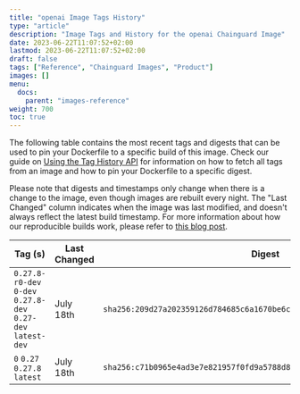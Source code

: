```yaml
---
title: "openai Image Tags History"
type: "article"
description: "Image Tags and History for the openai Chainguard Image"
date: 2023-06-22T11:07:52+02:00
lastmod: 2023-06-22T11:07:52+02:00
draft: false
tags: ["Reference", "Chainguard Images", "Product"]
images: []
menu:
  docs:
    parent: "images-reference"
weight: 700
toc: true
---
```


The following table contains the most recent tags and digests that can be used to pin your Dockerfile to a specific build of this image. Check our guide on [Using the Tag History API](/chainguard/chainguard-images/using-the-tag-history-api/) for information on how to fetch all tags from an image and how to pin your Dockerfile to a specific digest.

Please note that digests and timestamps only change when there is a change to the image, even though images are rebuilt every night. The "Last Changed" column indicates when the image was last modified, and doesn't always reflect the latest build timestamp. For more information about how our reproducible builds work, please refer to [this blog post](https://www.chainguard.dev/unchained/reproducing-chainguards-reproducible-image-builds).

| Tag (s)                                                       | Last Changed | Digest                                                                    |
|---------------------------------------------------------------|--------------|---------------------------------------------------------------------------|
|  `0.27.8-r0-dev` `0-dev` `0.27.8-dev` `0.27-dev` `latest-dev` | July 18th    | `sha256:209d27a202359126d784685c6a1670be6c19e19f034beba135ae4774411b9a4b` |
|  `0` `0.27` `0.27.8` `latest`                                 | July 18th    | `sha256:c71b0965e4ad3e7e821957f0fd9a5788d8b1230f548f90b8a9d537314377a02f` |
